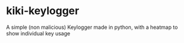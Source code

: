 # kiki-keylogger
A simple (non malicious) Keylogger made in python, with a heatmap to show individual key usage
